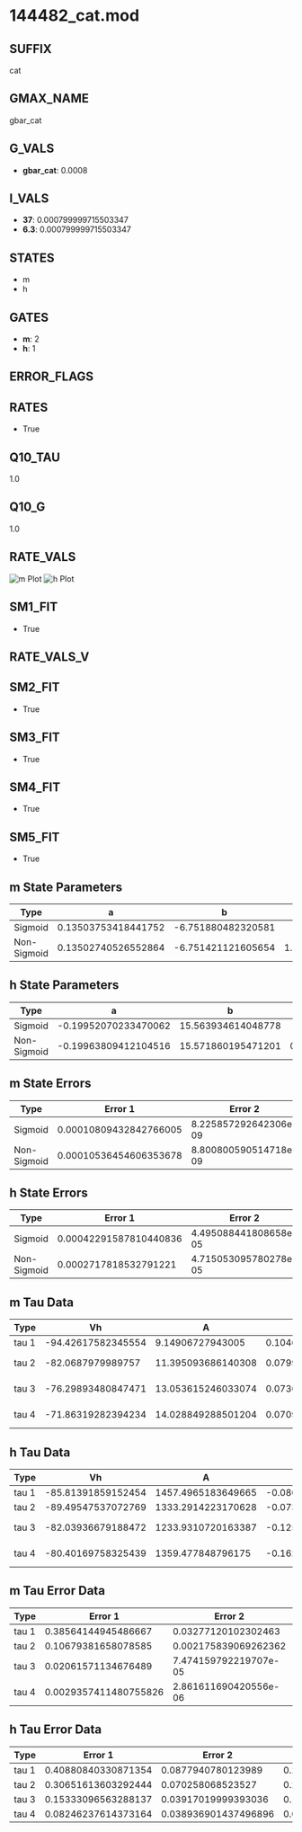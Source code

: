 # 144482_cat.mod

## SUFFIX

cat

## GMAX_NAME

gbar_cat

## G_VALS

- **gbar_cat**: 0.0008

## I_VALS

- **37**: 0.000799999715503347
- **6.3**: 0.000799999715503347

## STATES

- m
- h

## GATES

- **m**: 2
- **h**: 1

## ERROR_FLAGS


## RATES

- True

## Q10_TAU

1.0

## Q10_G

1.0

## RATE_VALS

![m Plot](/Users/pbozelos/Dropbox/icg-Chai-Panos/supermodels/output_markdown_files/Ca/144482_cat.mod/images/m.png)
![h Plot](/Users/pbozelos/Dropbox/icg-Chai-Panos/supermodels/output_markdown_files/Ca/144482_cat.mod/images/h.png)

## SM1_FIT

- True

## RATE_VALS_V

## SM2_FIT

- True

## SM3_FIT

- True

## SM4_FIT

- True

## SM5_FIT

- True

## m State Parameters

| Type | a | b | c | d |
| --- | --- | --- | --- | --- |
| Sigmoid | 0.13503753418441752 | -6.751880482320581 |
| Non-Sigmoid | 0.13502740526552864 | -6.751421121605654 | 1.0000354437287344 | -2.5869472013622035e-05 |

## h State Parameters

| Type | a | b | c | d |
| --- | --- | --- | --- | --- |
| Sigmoid | -0.19952070233470062 | 15.563934614048778 |
| Non-Sigmoid | -0.19963809412104516 | 15.571860195471201 | 0.9995460473707187 | -8.477384997618775e-06 |

## m State Errors

| Type | Error 1 | Error 2 | Error 3 |
| --- | --- | --- | --- |
| Sigmoid | 0.00010809432842766005 | 8.225857292642306e-09 | 5.310084164948066e-05 |
| Non-Sigmoid | 0.00010536454606353678 | 8.800800590514718e-09 | 5.1759848619010414e-05 |

## h State Errors

| Type | Error 1 | Error 2 | Error 3 |
| --- | --- | --- | --- |
| Sigmoid | 0.00042291587810440836 | 4.495088441808658e-05 | 0.0003946122999267207 |
| Non-Sigmoid | 0.0002717818532791221 | 4.715053095780278e-05 | 0.00025359289578232323 |

## m Tau Data

| Type | Vh | A | b1 | b2 | c1 | c2 | d1 | d2 | e1 | e2 |
| --- | --- | --- | --- | --- | --- | --- | --- | --- | --- | --- |
| tau 1 | -94.42617582345554 | 9.14906727943005 | 0.10465839439773177 | 0.009963599051979249 |
| tau 2 | -82.0687979989757 | 11.395093686140308 | 0.07997360509011466 | 0.00209243570944612 | 0.022611520027552182 | -8.878234153940219e-05 |
| tau 3 | -76.29893480847471 | 13.053615246033074 | 0.07366874655058109 | 0.001676693195216873 | 2.0135081433532775e-05 | 0.03538723908139806 | -0.00028123083510534955 | 7.296516428410976e-07 |
| tau 4 | -71.86319282394234 | 14.028849288501204 | 0.07091527796771038 | 0.0012016712867838487 | 8.774648505357775e-06 | 4.5557631613054086e-08 | 0.04621012925507217 | -0.0005321341093347132 | 2.748789437514941e-06 | -5.318868369617068e-09 |

## h Tau Data

| Type | Vh | A | b1 | b2 | c1 | c2 | d1 | d2 | e1 | e2 |
| --- | --- | --- | --- | --- | --- | --- | --- | --- | --- | --- |
| tau 1 | -85.81391859152454 | 1457.4965183649665 | -0.08078347634758004 | -0.06991229410608962 |
| tau 2 | -89.49547537072769 | 1333.2914223170628 | -0.07342683743055614 | 0.0003265808163266221 | -0.3252811355196604 | -0.024386276587499117 |
| tau 3 | -82.03936679188472 | 1233.9310720163387 | -0.12503558231116535 | 0.0016143187378567612 | -6.118718512398202e-06 | -0.2150847717585358 | -0.026953921285363575 | -0.0009750857200873543 |
| tau 4 | -80.40169758325439 | 1359.477848796175 | -0.1624932084258756 | 0.00299580708660775 | -2.1564196747225014e-05 | 5.268737376561213e-08 | -0.09892475054553394 | -0.02235197806542692 | -0.0030510295349020933 | -0.00010427743111753659 |

## m Tau Error Data

| Type | Error 1 | Error 2 | Error 3 |
| --- | --- | --- | --- |
| tau 1 | 0.38564144945486667 | 0.03277120102302463 | 0.11872091264811735 |
| tau 2 | 0.10679381658078585 | 0.002175839069262362 | 0.0328768066492043 |
| tau 3 | 0.02061571134676489 | 7.474159792219707e-05 | 0.0063466104834888105 |
| tau 4 | 0.0029357411480755826 | 2.861611690420556e-06 | 0.0009037769899756469 |

## h Tau Error Data

| Type | Error 1 | Error 2 | Error 3 |
| --- | --- | --- | --- |
| tau 1 | 0.40880840330871354 | 0.0877940780123989 | 0.29387652209706 |
| tau 2 | 0.30651613603292444 | 0.070258068523527 | 0.2203425744063349 |
| tau 3 | 0.15333096563288137 | 0.03917019999393036 | 0.11022369047523584 |
| tau 4 | 0.08246237614373164 | 0.038936901437496896 | 0.05927900725337878 |

